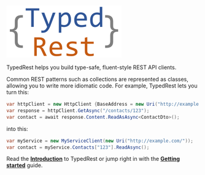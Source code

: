 ![Logo](images/logo.svg)

TypedRest helps you build type-safe, fluent-style REST API clients.

Common REST patterns such as collections are represented as classes, allowing you to write more idiomatic code. For example, TypedRest lets you turn this:

```csharp
var httpClient = new HttpClient {BaseAddress = new Uri("http://example.com/")};
var response = httpClient.GetAsync("/contacts/123");
var contact = await response.Content.ReadAsAsync<ContactDto>();
```

into this:

```csharp
var myService = new MyServiceClient(new Uri("http://example.com/"));
var contact = myService.Contacts["123"].ReadAsync();
```

Read the **[Introduction](introduction.md)** to TypedRest or jump right in with the **[Getting started](getting-started/index.md)** guide.
